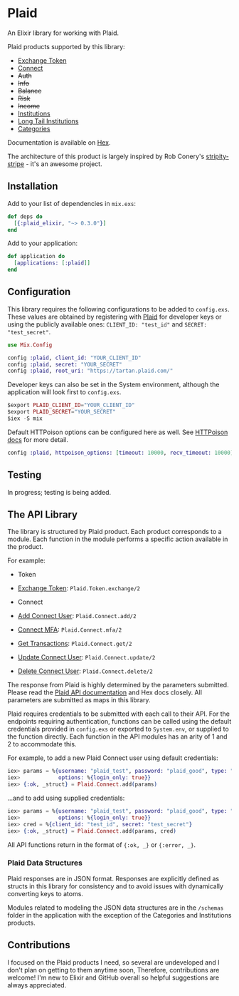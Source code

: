 # Plaid

An Elixir library for working with Plaid.

Plaid products supported by this library:

* [Exchange Token](https://plaid.com/docs/quickstart/#-exchange_token-endpoint)
* [Connect](https://plaid.com/docs/api/#connect)
* ~~Auth~~
* ~~Info~~
* ~~Balance~~
* ~~Risk~~
* ~~Income~~
* [Institutions](https://plaid.com/docs/api/#institutions)
* [Long Tail Institutions](https://plaid.com/docs/api/#long-tail-institutions)
* [Categories](https://plaid.com/docs/api/#categories)

Documentation is available on [Hex](https://hexdocs.pm/plaid_elixir).

The architecture of this product is largely inspired by Rob Conery's [stripity-stripe](https://github.com/robconery/stripity-stripe) - it's an awesome project.

## Installation

Add to your list of dependencies in `mix.exs`:

```elixir
def deps do
  [{:plaid_elixir, "~> 0.3.0"}]
end
```

Add to your application:

```elixir
def application do
  [applications: [:plaid]]
end
```

## Configuration

This library requires the following configurations to be added to `config.exs`.
These values are obtained by registering with [Plaid](https://dashboard.plaid.com/signup/) for developer keys
or using the publicly available ones: `CLIENT_ID: "test_id"` and `SECRET: "test_secret"`.
```elixir
use Mix.Config

config :plaid, client_id: "YOUR_CLIENT_ID"
config :plaid, secret: "YOUR_SECRET"
config :plaid, root_uri: "https://tartan.plaid.com/"
```
Developer keys can also be set in the System environment, although the application will
look first to `config.exs`.
```elixir
$export PLAID_CLIENT_ID="YOUR_CLIENT_ID"
$export PLAID_SECRET="YOUR_SECRET"
$iex -S mix
```

Default HTTPoison options can be configured here as well. See [HTTPoison docs](https://github.com/edgurgel/httpoison) for more detail.
```elixir
config :plaid, httpoison_options: [timeout: 10000, recv_timeout: 10000]
```

## Testing

In progress; testing is being added.

## The API Library

The library is structured by Plaid product. Each product corresponds to a module.
Each function in the module performs a specific action available in the product.

For example:

* Token
 * [Exchange Token](https://plaid.com/docs/quickstart/#-exchange_token-endpoint): `Plaid.Token.exchange/2`

* Connect
 * [Add Connect User](https://plaid.com/docs/api/#add-connect-user): `Plaid.Connect.add/2`
 * [Connect MFA](https://plaid.com/docs/api/#connect-mfa): `Plaid.Connect.mfa/2`
 * [Get Transactions](https://plaid.com/docs/api/#get-transactions): `Plaid.Connect.get/2`
 * [Update Connect User](https://plaid.com/docs/api/#update-connect-user): `Plaid.Connect.update/2`
 * [Delete Connect User](https://plaid.com/docs/api/#delete-connect-user): `Plaid.Connect.delete/2`

The response from Plaid is highly determined by the parameters submitted. Please read
the [Plaid API documentation](https://plaid.com/docs/api) and Hex docs closely.
All parameters are submitted as maps in this library.

Plaid requires credentials to be submitted with each call to their API.
For the endpoints requiring authentication, functions can be called using the
default credentials provided in `config.exs` or exported to `System.env`,
or supplied to the function directly. Each function in the API modules has an
arity of 1 and 2 to accommodate this.

For example, to add a new Plaid Connect user using default credentials:
```elixir
iex> params = %{username: "plaid_test", password: "plaid_good", type: "wells",
iex>            options: %{login_only: true}}
iex> {:ok, _struct} = Plaid.Connect.add(params)
```
...and to add using supplied credentials:
```elixir
iex> params = %{username: "plaid_test", password: "plaid_good", type: "wells",
iex>            options: %{login_only: true}}
iex> cred = %{client_id: "test_id", secret: "test_secret"}
iex> {:ok, _struct} = Plaid.Connect.add(params, cred)
```

All API functions return in the format of `{:ok, _}` or `{:error, _}`.

### Plaid Data Structures

Plaid responses are in JSON format. Responses are explicitly defined as structs
in this library for consistency and to avoid issues with dynamically converting
keys to atoms.

Modules related to modeling the JSON data structures are in the `/schemas` folder
in the application with the exception of the Categories and Institutions products.

## Contributions

I focused on the Plaid products I need, so several are undeveloped and I don't plan
on getting to them anytime soon, Therefore, contributions are welcome! I'm new to
Elixir and GitHub overall so helpful suggestions are always appreciated.
